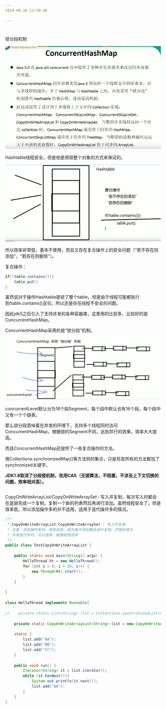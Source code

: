 ```yaml
---
2019-08-26 13:50:40

---
```


#

锁分段机制

![1566798668498](../数据结构/数据结构图解/1566798668498.png)

Hashtable线程安全，但是他是用锁整个对象的方式来保证的。

![1566799090047](../数据结构/数据结构图解/1566799090047.png)

所以效率非常低，基本不使用，而且又存在复合操作上的安全问题（“若不存在则添加”，“若存在则删除”）。

复合操作：

```java
if(!table.contains()){
    table.put()
}
```

虽然说对于操作Hashtable是锁了整个table，但是由于线程可能都执行到!table.contains()这句，所以还是存在线程不安全的问题。

因此jdk5之后引入了支持并发的各种容器类，这里用的比较多、比较好的是ConcurrentHashMap。

ConcurrentHashMap采用的是“锁分段”机制。

![1566799429136](../数据结构/数据结构图解/1566799429136.png)

concurrentLevel默认分为16个段Segment，每个段中默认也有16个段，每个段中又有一个个链表。

那么锁分段意味着在并发的环境下，支持多个线程同时访问ConcurrentHashMap，根据锁的Segment不同，达到并行的效果，效率大大提高。

而且ConcurrentHashMap还提供了一些复合操作的方法。

用Collections.synchronizedMap()等方法转的集合，只是将其所有的方法都加了synchronized关键字。

**JDK1.8取消了分段锁机制，改用CAS（无锁算法，不阻塞，不涉及上下文切换的问题，效率相对高）。**



##

CopyOnWriteArrayList/CopyOnWriteArraySet : 写入并复制，每次写入时都会在底层完成一个复制，复制一个新的列表然后再进行添加。虽然线程安全了，但是效率低，所以添加操作多的并不适用，适用于迭代操作多的情况。

```java
/**
 * CopyOnWriteArrayList/CopyOnWriteArraySet : 写入并复制
 * 注意：添加操作多时，效率会低，因为每次添加都会进行复制，开销非常大
 * 并发迭代多时，可以选择，能够提高效率
 */
public class TestCopyOnWriteArrayList {

    public static void main(String[] args) {
        HelloThread ht = new HelloThread();
        for (int i = 0; i < 10; i++) {
            new Thread(ht).start();
        }
    }

}

class HelloThread implements Runnable{

//    private static List<String> list = Collections.synchronizedList(new ArrayList<String>());

    private static CopyOnWriteArrayList<String> list = new CopyOnWriteArrayList<String>();

    static {
        list.add("AA");
        list.add("BB");
        list.add("CC");
    }

    public void run() {
        Iterator<String> it = list.iterator();
        while (it.hasNext()){
            System.out.println(it.next());
            list.add("AA");
        }
    }
}
```

